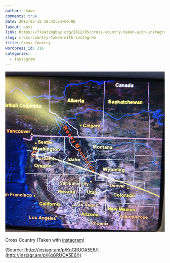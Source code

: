```yaml
---
author: shawn
comments: true
date: 2012-05-15 18:43:53+00:00
layout: post
link: https://floatingboy.org/2012/05/cross-country-taken-with-instagram/
slug: cross-country-taken-with-instagram
title: Cross Country
wordpress_id: 316
categories:
  - Instagram
---
```


[![](/assets/media/2012/06/tumblr_m42up6MhNV1qzw17so1_1280.jpg)](http://instagr.am/p/KqGRUOA5E6/)

Cross Country (Taken with [instagram](http://instagr.am))

(Source: [http://instagr.am/p/KqGRUOA5E6/](http://instagr.am/p/KqGRUOA5E6/))
